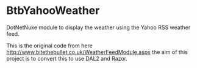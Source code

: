 BtbYahooWeather
===============

DotNetNuke module to display the weather using the Yahoo RSS weather feed.

This is the original code from here http://www.bitethebullet.co.uk/WeatherFeedModule.aspx the aim of this project is to convert this to use DAL2 and Razor.

